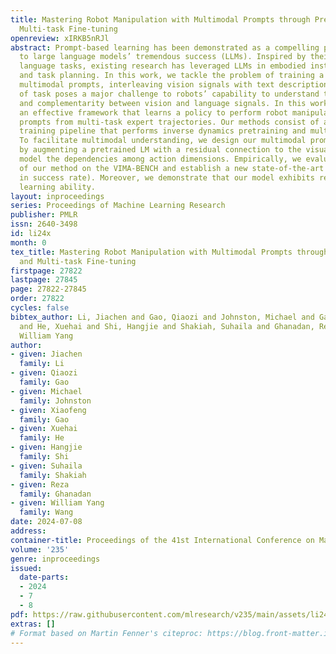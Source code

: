 ```yaml
---
title: Mastering Robot Manipulation with Multimodal Prompts through Pretraining and
  Multi-task Fine-tuning
openreview: xIRKB5nRJl
abstract: Prompt-based learning has been demonstrated as a compelling paradigm contributing
  to large language models’ tremendous success (LLMs). Inspired by their success in
  language tasks, existing research has leveraged LLMs in embodied instruction following
  and task planning. In this work, we tackle the problem of training a robot to understand
  multimodal prompts, interleaving vision signals with text descriptions. This type
  of task poses a major challenge to robots’ capability to understand the interconnection
  and complementarity between vision and language signals. In this work, we introduce
  an effective framework that learns a policy to perform robot manipulation with multimodal
  prompts from multi-task expert trajectories. Our methods consist of a two-stage
  training pipeline that performs inverse dynamics pretraining and multi-task finetuning.
  To facilitate multimodal understanding, we design our multimodal prompt encoder
  by augmenting a pretrained LM with a residual connection to the visual input and
  model the dependencies among action dimensions. Empirically, we evaluate the efficacy
  of our method on the VIMA-BENCH and establish a new state-of-the-art (10% improvement
  in success rate). Moreover, we demonstrate that our model exhibits remarkable in-context
  learning ability.
layout: inproceedings
series: Proceedings of Machine Learning Research
publisher: PMLR
issn: 2640-3498
id: li24x
month: 0
tex_title: Mastering Robot Manipulation with Multimodal Prompts through Pretraining
  and Multi-task Fine-tuning
firstpage: 27822
lastpage: 27845
page: 27822-27845
order: 27822
cycles: false
bibtex_author: Li, Jiachen and Gao, Qiaozi and Johnston, Michael and Gao, Xiaofeng
  and He, Xuehai and Shi, Hangjie and Shakiah, Suhaila and Ghanadan, Reza and Wang,
  William Yang
author:
- given: Jiachen
  family: Li
- given: Qiaozi
  family: Gao
- given: Michael
  family: Johnston
- given: Xiaofeng
  family: Gao
- given: Xuehai
  family: He
- given: Hangjie
  family: Shi
- given: Suhaila
  family: Shakiah
- given: Reza
  family: Ghanadan
- given: William Yang
  family: Wang
date: 2024-07-08
address:
container-title: Proceedings of the 41st International Conference on Machine Learning
volume: '235'
genre: inproceedings
issued:
  date-parts:
  - 2024
  - 7
  - 8
pdf: https://raw.githubusercontent.com/mlresearch/v235/main/assets/li24x/li24x.pdf
extras: []
# Format based on Martin Fenner's citeproc: https://blog.front-matter.io/posts/citeproc-yaml-for-bibliographies/
---
```

